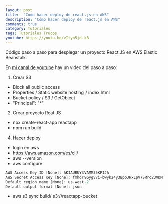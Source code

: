 ```yaml
---
layout: post
title:  "Cómo hacer deploy de react.js en AWS"
description: "Cómo hacer deploy de react.js en AWS"
comments: true
category: Tutoriales
tags: Tutoriales Trucos
youtube: https://youtu.be/vItyn5jd-k8
---
```

Código paso a paso para desplegar un proyecto React.JS en AWS Elastic Beanstalk.

En <a target="_blank" href="{{ page.youtube }}">mi canal de youtube</a> hay un video del paso a paso:

1. Crear S3
- Block all public access
- Properties / Static website hosting / index.html
- Bucket policy / S3 / GetObject
- "Principal": "*"
 
2. Crear proyecto Reat.JS
- npx create-react-app reactapp
- npm run build
    
4. Hacer deploy
- login en aws
- https://aws.amazon.com/es/cli/
- aws --version
- aws configure
```C#
AWS Access Key ID [None]: AKIAURUY3VAMM35KPIJA
AWS Secret Access Key [None]: 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
Default region name [None]: us-west-2
Default output format [None]: json
```   
- aws s3 sync build/ s3://reactapp-bucket
